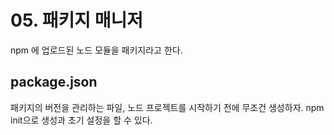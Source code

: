 # 05. 패키지 매니저

npm 에 업로드된 노드 모듈을 패키지라고 한다.

## package.json

패키지의 버전을 관리하는 파일, 노드 프로젝트를 시작하기 전에 무조건 생성하자. npm init으로 생성과 초기 설정을 할 수 있다.
